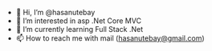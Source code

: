 - 👋 Hi, I’m @hasanutebay
- 👀 I’m interested in asp .Net Core MVC
- 🌱 I’m currently learning Full Stack .Net
- 📫 How to reach me with mail (hasanutebay@gmail.com)

<!---
hasanutebay/hasanutebay is a ✨ special ✨ repository because its `README.md` (this file) appears on your GitHub profile.
You can click the Preview link to take a look at your changes.
--->

